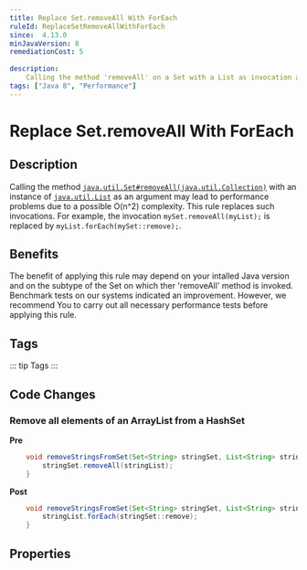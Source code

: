 ```yaml
---
title: Replace Set.removeAll With ForEach
ruleId: ReplaceSetRemoveAllWithForEach
since:  4.13.0
minJavaVersion: 8
remediationCost: 5
    
description:
    Calling the method 'removeAll' on a Set with a List as invocation argument may lead to performance problems due to a possible O(n^2) complexity. This rule replaces such invocations. For example, the invocation 'mySet.removeAll(myList);' is replaced by 'myList.forEach(mySet::remove);'.
tags: ["Java 8", "Performance"]
---
```


# Replace Set.removeAll With ForEach

## Description
Calling the method [`java.util.Set#removeAll(java.util.Collection)`](https://docs.oracle.com/en/java/javase/17/docs/api/java.base/java/util/Set.html#removeAll(java.util.Collection)) with an instance of [`java.util.List`](https://docs.oracle.com/en/java/javase/17/docs/api/java.base/java/util/List.html) as an argument may lead to performance problems due to a possible O(n^2) complexity. This rule replaces such invocations. For example, the invocation `mySet.removeAll(myList);` is replaced by `myList.forEach(mySet::remove);`.

## Benefits
The benefit of applying this rule may depend on your intalled Java version and on the subtype of the Set on which ther 'removeAll' method is invoked. Benchmark tests on our systems indicated an improvement. However, we recommend You to carry out all necessary performance tests before applying this rule. 

## Tags

::: tip Tags
<TagLinks />
:::

## Code Changes

### Remove all elements of an ArrayList from a HashSet

__Pre__
```java
	void removeStringsFromSet(Set<String> stringSet, List<String> stringList) {
		stringSet.removeAll(stringList);
	}
```

__Post__
```java
	void removeStringsFromSet(Set<String> stringSet, List<String> stringList) {
		stringList.forEach(stringSet::remove);
	}
```

<VersionNotice />


## Properties

<RuleProperties />
